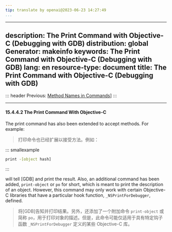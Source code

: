 ```yaml
---
tip: translate by openai@2023-06-23 14:27:49
...
```

---
description: The Print Command with Objective-C (Debugging with GDB)
distribution: global
Generator: makeinfo
keywords: The Print Command with Objective-C (Debugging with GDB)
lang: en
resource-type: document
title: The Print Command with Objective-C (Debugging with GDB)
--------------------------------------------------------------

::: header
Previous: [Method Names in Commands](Method-Names-in-Commands.html#Method-Names-in-Commands)]
:::

---

#### 15.4.4.2 The Print Command With Objective-C

The print command has also been extended to accept methods. For example:

> 打印命令也已经扩展以接受方法。例如：

::: smallexample

```bash
print -[object hash]
```

:::

will tell [GDB] and print the result. Also, an additional command has been added, `print-object` or `po` for short, which is meant to print the description of an object. However, this command may only work with certain Objective-C libraries that have a particular hook function, `_NSPrintForDebugger`, defined.

> 将[GDB]告知并打印结果。另外，还添加了一个附加命令 `print-object` 或简称 `po`，用于打印对象的描述。但是，此命令可能仅适用于具有特定钩子函数 `_NSPrintForDebugger` 定义的某些 Objective-C 库。
